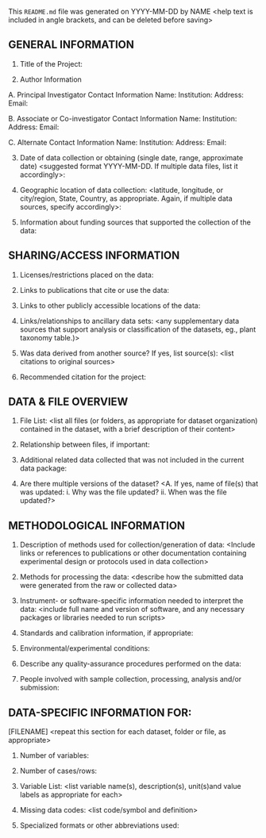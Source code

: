 This `README.md` file was generated on YYYY-MM-DD by NAME \<help text is included in angle brackets, and can be deleted before saving\>

## GENERAL INFORMATION

1.  Title of the Project:

2.  Author Information

A. Principal Investigator Contact Information Name: Institution: Address: Email:

B. Associate or Co-investigator Contact Information Name: Institution: Address: Email:

C. Alternate Contact Information Name: Institution: Address: Email:

3.  Date of data collection or obtaining (single date, range, approximate date) \<suggested format YYYY-MM-DD. If multiple data files, list it accordingly\>:

4.  Geographic location of data collection: \<latitude, longitude, or city/region, State, Country, as appropriate. Again, if multiple data sources, specify accordingly\>:

5.  Information about funding sources that supported the collection of the data:

## SHARING/ACCESS INFORMATION

1.  Licenses/restrictions placed on the data:

2.  Links to publications that cite or use the data:

3.  Links to other publicly accessible locations of the data:

4.  Links/relationships to ancillary data sets: \<any supplementary data sources that support analysis or classification of the datasets, eg., plant taxonomy table.)\>

5.  Was data derived from another source? If yes, list source(s): \<list citations to original sources\>

6.  Recommended citation for the project:

## DATA & FILE OVERVIEW

1.  File List: \<list all files (or folders, as appropriate for dataset organization) contained in the dataset, with a brief description of their content\>

2.  Relationship between files, if important:

3.  Additional related data collected that was not included in the current data package:

4.  Are there multiple versions of the dataset? \<A. If yes, name of file(s) that was updated: i. Why was the file updated? ii. When was the file updated?\>

## METHODOLOGICAL INFORMATION

1.  Description of methods used for collection/generation of data: \<Include links or references to publications or other documentation containing experimental design or protocols used in data collection\>

2.  Methods for processing the data: \<describe how the submitted data were generated from the raw or collected data\>

3.  Instrument- or software-specific information needed to interpret the data: \<include full name and version of software, and any necessary packages or libraries needed to run scripts\>

4.  Standards and calibration information, if appropriate:

5.  Environmental/experimental conditions:

6.  Describe any quality-assurance procedures performed on the data:

7.  People involved with sample collection, processing, analysis and/or submission:

## DATA-SPECIFIC INFORMATION FOR:

\[FILENAME\] \<repeat this section for each dataset, folder or file, as appropriate\>

1.  Number of variables:

2.  Number of cases/rows:

3.  Variable List: \<list variable name(s), description(s), unit(s)and value labels as appropriate for each\>

4.  Missing data codes: \<list code/symbol and definition\>

5.  Specialized formats or other abbreviations used:
